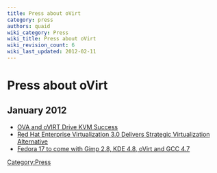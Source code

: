 ```yaml
---
title: Press about oVirt
category: press
authors: quaid
wiki_category: Press
wiki_title: Press about oVirt
wiki_revision_count: 6
wiki_last_updated: 2012-02-11
---
```


# Press about oVirt

## January 2012

*   [OVA and oVIRT Drive KVM Success](https://bottomlineit.wordpress.com/2012/01/17/ova-and-ovirt-drive-kvm-success/)
*   [Red Hat Enterprise Virtualization 3.0 Delivers Strategic Virtualization Alternative](http://www.marketwatch.com/story/red-hat-enterprise-virtualization-30-delivers-strategic-virtualization-alternative-2012-01-18)
*   [Fedora 17 to come with Gimp 2.8, KDE 4.8, oVirt and GCC 4.7](http://www.h-online.com/open/news/item/Fedora-17-to-come-with-Gimp-2-8-KDE-4-8-oVirt-and-GCC-4-7-1417201.html)

<Category:Press>
